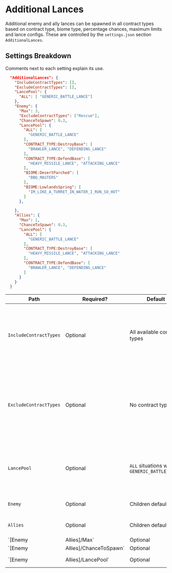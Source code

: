 # Additional Lances

Additional enemy and ally lances can be spawned in all contract types based on contract type, biome type, percentage chances, maximum limits and lance configs. These are controlled by the `settings.json` section `AdditionalLances`.

## Settings Breakdown

Comments next to each setting explain its use.

```json
  "AdditionalLances": {
    "IncludeContractTypes": [],
    "ExcludeContractTypes": [],
    "LancePool": {
      "ALL": [ "GENERIC_BATTLE_LANCE"]
    },
    "Enemy": {
      "Max": 3,
      "ExcludeContractTypes": ["Rescue"],
      "ChanceToSpawn": 0.3,
      "LancePool": {
        "ALL": [
          "GENERIC_BATTLE_LANCE"
        ],
        "CONTRACT_TYPE:DestroyBase": [
          "BRAWLER_LANCE", "DEFENDING_LANCE"
        ],
        "CONTRACT_TYPE:DefendBase": [
          "HEAVY_MISSILE_LANCE", "ATTACKING_LANCE"
        ],
        "BIOME:DesertParched": [
          "BBQ_MASTERS"
        ],
        "BIOME:LowlandsSpring": [
          "IM_LIKE_A_TURRET_IN_WATER_I_RUN_SO_HOT"
        ]
      },

    },
    "Allies": {
      "Max": 1,
      "ChanceToSpawn": 0.3,
      "LancePool": {
        "ALL": [
          "GENERIC_BATTLE_LANCE"
        ],
        "CONTRACT_TYPE:DestroyBase": [
          "HEAVY_MISSILE_LANCE", "ATTACKING_LANCE"
        ],
        "CONTRACT_TYPE:DefendBase": [
          "BRAWLER_LANCE", "DEFENDING_LANCE"
        ]
      }
    }
  }
```

| Path | Required? | Default | Example | Details |
| ---- | --------- | ------- | ------- | ------- |
| `IncludeContractTypes` | Optional | All available contract types | `["Rescue", "DestroyBase"]` would limit lances to these two contract types <br><br> `[]` would fallback to default | When set, it overrides `ExcludeContractTypes` for this level |
| `ExcludeContractTypes` | Optional | No contract types | `["Assasinate", "CaptureBase"]` would remove these two contract types from the entire list of available contract types. <br><br> `[]` would fallback to default | |
| `LancePool` | Optional | `ALL` situations will use `GENERIC_BATTLE_LANCE` | See the above code as a full example. <br> Can match to `ALL`, `CONTRACT_TYPE:{key}` and `BIOME:{key}` | All matched conditions will be added to one list of lance pool keys. One key per lance spawn is selected at random for the specific lance |
| `Enemy` | Optional | Children defaults | - | Controls enemy/target specific lance details |
| `Allies` | Optional | Children defaults | - | Controls allies/employer specific lance details |
| `[Enemy|Allies]/Max` | Optional | `1` | `3` | Maximum number of lances to attempt to spawn |
| `[Enemy|Allies]/ChanceToSpawn` | Optional | `0` | `0.3` | Float number from `0` to `1` to represent percentage. `1` being 100% |
| `[Enemy|Allies]/LancePool` | Optional | Empty | Same as parent `LancePool` example | Additive process. Adds to the parent `LancePool` |